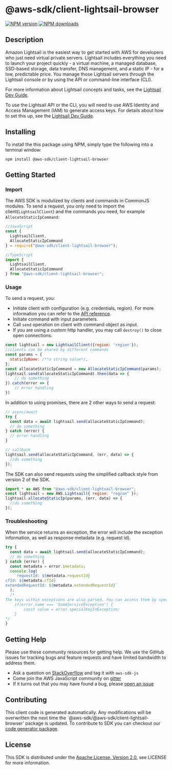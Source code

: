 # @aws-sdk/client-lightsail-browser

[![NPM version](https://img.shields.io/npm/v/@aws-sdk/client-lightsail-browser/preview.svg)](https://www.npmjs.com/package/@aws-sdk/client-lightsail-browser)
[![NPM downloads](https://img.shields.io/npm/dm/@aws-sdk/client-lightsail-browser.svg)](https://www.npmjs.com/package/@aws-sdk/client-lightsail-browser)

## Description

<p>Amazon Lightsail is the easiest way to get started with AWS for developers who just need virtual private servers. Lightsail includes everything you need to launch your project quickly - a virtual machine, a managed database, SSD-based storage, data transfer, DNS management, and a static IP - for a low, predictable price. You manage those Lightsail servers through the Lightsail console or by using the API or command-line interface (CLI).</p> <p>For more information about Lightsail concepts and tasks, see the <a href="https://lightsail.aws.amazon.com/ls/docs/all">Lightsail Dev Guide</a>.</p> <p>To use the Lightsail API or the CLI, you will need to use AWS Identity and Access Management (IAM) to generate access keys. For details about how to set this up, see the <a href="http://lightsail.aws.amazon.com/ls/docs/how-to/article/lightsail-how-to-set-up-access-keys-to-use-sdk-api-cli">Lightsail Dev Guide</a>.</p>

## Installing

To install the this package using NPM, simply type the following into a terminal window:

```
npm install @aws-sdk/client-lightsail-browser
```

## Getting Started

### Import

The AWS SDK is modulized by clients and commands in CommonJS modules. To send a request, you only need to import the client(`LightsailClient`) and the commands you need, for example `AllocateStaticIpCommand`:

```javascript
//JavaScript
const {
  LightsailClient,
  AllocateStaticIpCommand
} = require("@aws-sdk/client-lightsail-browser");
```

```javascript
//TypeScript
import {
  LightsailClient,
  AllocateStaticIpCommand
} from "@aws-sdk/client-lightsail-browser";
```

### Usage

To send a request, you:

- Initiate client with configuration (e.g. credentials, region). For more information you can refer to the [API reference][].
- Initiate command with input parameters.
- Call `send` operation on client with command object as input.
- If you are using a custom http handler, you may call `destroy()` to close open connections.

```javascript
const lightsail = new LightsailClient({region: 'region'});
//clients can be shared by different commands
const params = {
  staticIpName: /**a string value*/,
};
const allocateStaticIpCommand = new AllocateStaticIpCommand(params);
lightsail.send(allocateStaticIpCommand).then(data => {
    // do something
}).catch(error => {
    // error handling
})
```

In addition to using promises, there are 2 other ways to send a request:

```javascript
// async/await
try {
  const data = await lightsail.send(allocateStaticIpCommand);
  // do something
} catch (error) {
  // error handling
}
```

```javascript
// callback
lightsail.send(allocateStaticIpCommand, (err, data) => {
  //do something
});
```

The SDK can also send requests using the simplified callback style from version 2 of the SDK.

```javascript
import * as AWS from "@aws-sdk/client-lightsail-browser";
const lightsail = new AWS.Lightsail({ region: "region" });
lightsail.allocateStaticIp(params, (err, data) => {
  //do something
});
```

### Troubleshooting

When the service returns an exception, the error will include the exception information, as well as response metadata (e.g. request id).

```javascript
try {
  const data = await lightsail.send(allocateStaticIpCommand);
  // do something
} catch (error) {
  const metadata = error.$metadata;
  console.log(
    `requestId: ${metadata.requestId}
cfId: ${metadata.cfId}
extendedRequestId: ${metadata.extendedRequestId}`
  );
  /*
The keys within exceptions are also parsed. You can access them by specifying exception names:
    if(error.name === 'SomeServiceException') {
        const value = error.specialKeyInException;
    }
*/
}
```

## Getting Help

Please use these community resources for getting help. We use the GitHub issues for tracking bugs and feature requests and have limited bandwidth to address them.

- Ask a question on [StackOverflow](https://stackoverflow.com/questions/tagged/aws-sdk-js) and tag it with `aws-sdk-js`
- Come join the AWS JavaScript community on [gitter](https://gitter.im/aws/aws-sdk-js-v3)
- If it turns out that you may have found a bug, please [open an issue](https://github.com/aws/aws-sdk-js-v3/issues)

## Contributing

This client code is generated automatically. Any modifications will be overwritten the next time the `@aws-sdk/@aws-sdk/client-lightsail-browser' package is updated. To contribute to SDK you can checkout our [code generator package][].

## License

This SDK is distributed under the
[Apache License, Version 2.0](http://www.apache.org/licenses/LICENSE-2.0),
see LICENSE for more information.

[code generator package]: https://github.com/aws/aws-sdk-js-v3/tree/master/packages/service-types-generator
[api reference]: https://docs.aws.amazon.com/AWSJavaScriptSDK/latest/
